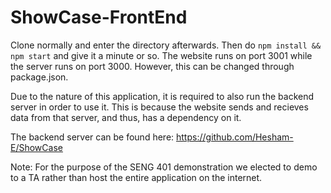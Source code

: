 # ShowCase-FrontEnd

Clone normally and enter the directory afterwards. Then do `npm install && npm start` and give it a minute or so. The website runs on port 3001 while the server runs on port 3000. However, this can be changed through package.json.

Due to the nature of this application, it is required to also run the backend server in order to use it. This is because the website sends and recieves data from that server, and thus, has a dependency on it.

The backend server can be found here: https://github.com/Hesham-E/ShowCase

Note: For the purpose of the SENG 401 demonstration we elected to demo to a TA rather than host the entire application on the internet.
